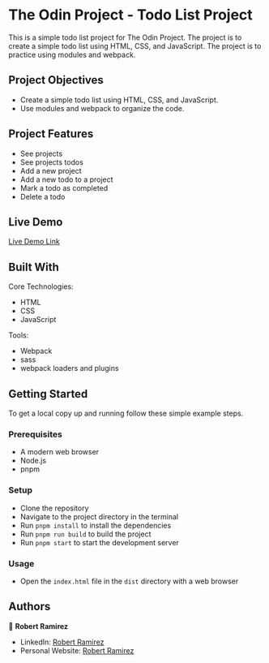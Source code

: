 # The Odin Project - Todo List Project

This is a simple todo list project for The Odin Project. The project is to create a simple todo list using HTML, CSS, and JavaScript. The project is to practice using modules and webpack.

## Project Objectives

- Create a simple todo list using HTML, CSS, and JavaScript.
- Use modules and webpack to organize the code.

## Project Features

- See projects
- See projects todos
- Add a new project
- Add a new todo to a project
- Mark a todo as completed
- Delete a todo


## Live Demo

[Live Demo Link](https://rawcdn.githack.com/brugobi/todo-list/)

## Built With

Core Technologies:
- HTML
- CSS
- JavaScript

Tools:

- Webpack
- sass
- webpack loaders and plugins

## Getting Started

To get a local copy up and running follow these simple example steps.

### Prerequisites

- A modern web browser
- Node.js
- pnpm

### Setup

- Clone the repository
- Navigate to the project directory in the terminal
- Run `pnpm install` to install the dependencies
- Run `pnpm run build` to build the project
- Run `pnpm start` to start the development server

### Usage

- Open the `index.html` file in the `dist` directory with a web browser

## Authors

👤 **Robert Ramirez**

- LinkedIn: [Robert Ramirez](www.linkedin.com/in/roberto-ramirez-aguilar)
- Personal Website: [Robert Ramirez](https://robert-ramirez.co/)